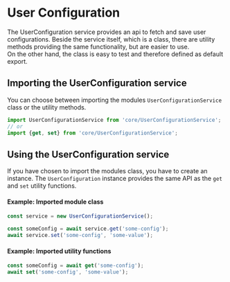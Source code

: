 # User Configuration

The UserConfiguration service provides an api to fetch and save user configurations. Beside the service itself, which is
a class, there are utility methods providing the same functionality, but are easier to use.  
On the other hand, the class is easy to test and therefore defined as default export.

## Importing the UserConfiguration service

You can choose between importing the modules `UserConfigurationService` class or the utility methods.

```ts
import UserConfigurationService from 'core/UserConfigurationService';
// or
import {get, set} from 'core/UserConfigurationService';
```

## Using the UserConfiguration service

If you have chosen to import the modules class, you have to create an instance. The `UserConfiguration` instance
provides the same API as the `get` and `set` utility functions.

#### Example: Imported module class

```ts
const service = new UserConfigurationService();

const someConfig = await service.get('some-config');
await service.set('some-config', 'some-value');
```

#### Example: Imported utility functions
```ts
const someConfig = await get('some-config');
await set('some-config', 'some-value');
```
